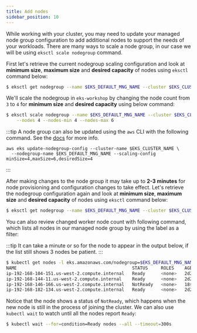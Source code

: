 ```yaml
---
title: Add nodes
sidebar_position: 10
---
```

While working with your cluster, you may need to update your managed node group configuration to add additional nodes to support the needs of your workloads. There are many ways to scale a node group, in our case we will be using `eksctl scale nodegroup` command.

First let's retrieve the current nodegroup scaling configuration and look at **minimum size**, **maximum size** and **desired capacity** of nodes using `eksctl` command below:

```bash
$ eksctl get nodegroup --name $EKS_DEFAULT_MNG_NAME --cluster $EKS_CLUSTER_NAME
```

We'll scale the nodegroup in `eks-workshop` by changing the node count from `3` to `4` for **minimum size** and **desired capacity** using below command:

```bash wait=60
$ eksctl scale nodegroup --name $EKS_DEFAULT_MNG_NAME --cluster $EKS_CLUSTER_NAME \
    --nodes 4 --nodes-min 4 --nodes-max 6
```

:::tip
A node group can also be updated using the `aws` CLI with the following command. See the [docs](https://docs.aws.amazon.com/cli/latest/reference/eks/update-nodegroup-config.html) for more info.

```
aws eks update-nodegroup-config --cluster-name $EKS_CLUSTER_NAME \
  --nodegroup-name $EKS_DEFAULT_MNG_NAME --scaling-config minSize=4,maxSize=6,desiredSize=4
```
:::

After making changes to the node group it may take up to **2-3 minutes** for node provisioning and configuration changes to take effect. Let's retrieve the nodegroup configuration again and look at **minimum size**, **maximum size** and **desired capacity** of nodes using `eksctl` command below:

```bash
$ eksctl get nodegroup --name $EKS_DEFAULT_MNG_NAME --cluster $EKS_CLUSTER_NAME
```

You can also review changed worker node count with following command, which lists all nodes in our managed node group by using the label as a filter:

:::tip
It can take a minute or so for the node to appear in the output below, if the list still shows 3 nodes be patient.
:::

```bash
$ kubectl get nodes -l eks.amazonaws.com/nodegroup=$EKS_DEFAULT_MNG_NAME
NAME                                            STATUS     ROLES    AGE     VERSION
ip-192-168-104-151.us-west-2.compute.internal   Ready      <none>   2d23h   vVAR::KUBERNETES_NODE_VERSION
ip-192-168-144-11.us-west-2.compute.internal    Ready      <none>   2d23h   vVAR::KUBERNETES_NODE_VERSION
ip-192-168-146-166.us-west-2.compute.internal   NotReady   <none>   18s     vVAR::KUBERNETES_NODE_VERSION
ip-192-168-182-134.us-west-2.compute.internal   Ready      <none>   2d23h   vVAR::KUBERNETES_NODE_VERSION
```

Notice that the node shows a status of `NotReady`, which happens when the new node is still in the process of joining the cluster. We can also use `kubectl wait` to watch until all the nodes report `Ready`:

```bash hook=add-node
$ kubectl wait --for=condition=Ready nodes --all --timeout=300s
```
